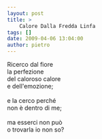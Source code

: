 ```yaml
---
layout: post
title: >
    Calore Dalla Fredda Linfa
tags: []
date: 2009-04-06 13:04:00
author: pietro
---
```

Ricerco dal fiore<br/>la perfezione<br/>del caloroso calore<br/>e dell'emozione;<br/><br/>e la cerco perché<br/>non è dentro di me;<br/><br/>ma esserci non può<br/>o trovarla io non so?
